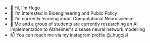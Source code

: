 - 👋 Hi, I’m Hugo
- 👀 I’m interested in Bioengineering and Public Policy
- 🌱 I’m currently learning about Computational Neuroscience
- 💞️ Me and a group of students are currently researching an AI implementation to Alzheimer's disease neural network modelling
- 📫 You can reach me via my instagram profile @_hugojal

<!---
Hugoboss2006/Hugoboss2006 is a ✨ special ✨ repository because its `README.md` (this file) appears on your GitHub profile.
You can click the Preview link to take a look at your changes.
--->
